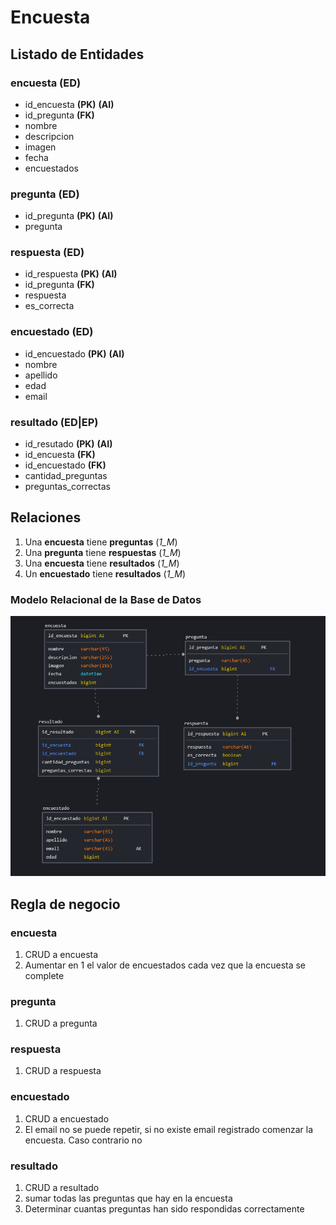 # Encuesta

## Listado de Entidades

### encuesta **(ED)**

- id_encuesta **(PK)** **(AI)**
- id_pregunta **(FK)**
- nombre
- descripcion
- imagen
- fecha
- encuestados

### pregunta **(ED)**

- id_pregunta **(PK)** **(AI)**
- pregunta

### respuesta **(ED)**

- id_respuesta **(PK)** **(AI)**
- id_pregunta **(FK)**
- respuesta
- es_correcta

### encuestado **(ED)**

- id_encuestado **(PK)** **(AI)**
- nombre
- apellido
- edad
- email

### resultado **(ED|EP)**

- id_resutado **(PK)** **(AI)**
- id_encuesta **(FK)**
- id_encuestado **(FK)**
- cantidad_preguntas
- preguntas_correctas

## Relaciones

1. Una **encuesta** tiene  **preguntas**  (_1_M_) 
1. Una **pregunta** tiene  **respuestas** (_1_M_)
1. Una **encuesta** tiene  **resultados** (_1_M_)
1. Un **encuestado** tiene **resultados** (_1_M_)


### Modelo Relacional de la Base de Datos

![Modelo Relacional](encuestas.png)

## Regla de negocio

### encuesta

1. CRUD a encuesta
1. Aumentar en 1 el valor de encuestados cada vez que la encuesta se complete

### pregunta

1. CRUD a pregunta

### respuesta

1. CRUD a respuesta

### encuestado

1. CRUD a encuestado
1. El email no se puede repetir, si no existe email registrado comenzar la     encuesta. Caso contrario no

### resultado

1. CRUD a resultado
1. sumar todas las preguntas que hay en la encuesta
1. Determinar cuantas preguntas han sido respondidas correctamente

